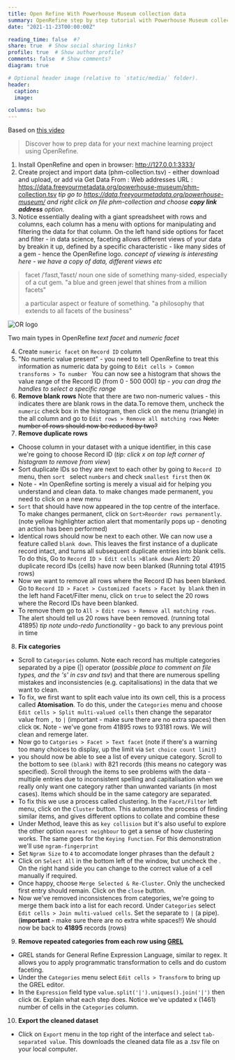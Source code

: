 ```yaml
---
title: Open Refine With Powerhouse Museum collection data
summary: OpenRefine step by step tutorial with Powerhouse Museum collection data
date: "2021-11-23T00:00:00Z"

reading_time: false  #?
share: true  # Show social sharing links?
profile: true  # Show author profile?
comments: false  # Show comments?
diagram: true

# Optional header image (relative to `static/media/` folder).
header:
  caption: 
  image:

columns: two
---
```



Based on [this video](https://www.youtube.com/watch?v=xZlz4ISgNBc&list=PLY4wA1Tu5tIh9s9rxSkioHWGTpHdAbCO1&index=2)
> Discover how to prep data for your next machine learning project using OpenRefine.

1. Install OpenRefine and open in browser: http://127.0.0.1:3333/
2. Create project and import data (phm-collection.tsv) - either download and upload, or add via Get Data From : Web addresses URL : https://data.freeyourmetadata.org/powerhouse-museum/phm-collection.tsv *tip go to https://data.freeyourmetadata.org/powerhouse-museum/ and right click on file phm-collection and choose **copy link address** option.*
3. Notice essentially dealing with a giant spreadsheet with rows and columns, each column has a menu with options for manipulating and filtering the data for that column. On the left hand side options for facet and filter - in data science, faceting allows different views of your data by breakin it up, defined by a specific characteristic - like many sides of a gem - hence the OpenRefine logo. *concept of viewing is interesting here - we have a copy of data, different views etc*
> facet
> /ˈfasɪt,ˈfasɛt/
> noun
> one side of something many-sided, especially of a cut gem.
> "a blue and green jewel that shines from a million facets"
> 
> a particular aspect or feature of something.
> "a philosophy that extends to all facets of the business"

![OR logo](https://upload.wikimedia.org/wikipedia/commons/4/4b/OpenRefine_New_Logo.png)

Two main types in OpenRefine *text facet* and *numeric facet*

4. Create `numeric facet` on ``Record ID`` column
5. "No numeric value present" - you need to tell OpenRefine to treat this information as numeric data by going to ``Edit cells > Common transforms > To number `` You can now see a histogram that shows the value range of the Record ID (from 0 - 500 000) *tip - you can drag the handles to select a specific range*
6. **Remove blank rows**
Note that there are two non-numeric values - this indicates there are blank rows in the data.To remove them, uncheck the `numeric` check box in the histogram, then click on the menu (triangle) in the all column and go to `Edit rows > Remove all matching rows` ~~Note: number of rows should now be reduced by two?~~
7. **Remove duplicate rows**
* Choose column in your dataset with a unique identifier, in this case we're going to choose Record ID (*tip: click x on top left corner of histogram to remove from view*)
* Sort duplicate IDs so they are next to each other by going to `Record ID` menu, then `sort ` select `numbers` and check `smallest first` then `OK`
* Note - *In OpenRefine sorting is merely a visual aid for helping you understand and clean data. to make changes made permanent, you need to click on a new menu 
* `Sort` that should have now appeared in the top centre of the interface. To make changes permanent, click on `Sort>Reorder rows permanently`. (note yellow highlighter action alert that momentarily pops up - denoting an action has been performed)
* Identical rows should now be next to each other. We can now use a feature called `blank down`. This leaves the first instance of a duplicate record intact, and turns all subsequent duplicate entries into blank cells. To do this, Go to `Record ID > Edit cells >Blank down` Alert: 20 duplicate record IDs (cells) have now been blanked (Running total 41915 rows)
* Now we want to remove all rows where the Record ID has been blanked. Go to `Record ID > Facet > Customized facets > Facet by blank` then in the left hand Facet/Filter menu, click on `true` to select the 20 rows where the Record IDs have been blanked.
* To remove them go to `All > Edit rows > Remove all matching rows`. The alert should tell us 20 rows have been removed. (running total 41895)
*tip note undo-redo functionality* - go back to any previous point in time
8. **Fix categories**
* Scroll to `Categories` column. Note each record has multiple categories separated by a pipe (|) operator (*possible place to comment on file types, and the 's' in csv and tsv*) and that there are numerous spelling mistakes and inconsistencies (e.g. capitalisations) in the data that we want to clean.
* To fix, we first want to split each value into its own cell, this is a process called **Atomisation**. To do this, under the `Categories` menu and choose `Edit cells > Split multi-valued cells` then change the separator value from `,` to `|` (important - make sure there are no extra spaces) then click `OK`. Note - we've gone from 41895 rows to 93181 rows. We will clean and remerge later.
* Now go to `Catgories > Facet > Text facet` (note if there's a warning too many choices to display, up the limit via `Set choice count limit`)
* you should now be able to see a list of every unique category. Scroll to the bottom to see `(blank)` with 821 records (this means no category was specified). Scroll through the items to see problems with the data - multiple entries due to inconsistent spelling and capitalisation when we really only want one category rather than unwanted variants (in most cases). Items which should be in the same category are separated.
* To fix this we use a process called clustering. In the `Facet/Filter` left menu, click on the `Cluster` button. This automates the process of finding similar items, and gives different options to collate and combine these
* Under Method, leave this as `key collision` but it's also useful to explore the other option `nearest neighbour` to get a sense of how clustering works. The same goes for the `Keying Function`. For this demonstration we'll use `ngram-fingerprint`
* Set `Ngram Size` to `4` to accomodate longer phrases than the default `2`
* Click on `Select All` in the bottom left of the window, but uncheck the . On the right hand side you can change to the correct value of a cell manually if required. 
* Once happy, choose `Merge Selected & Re-Cluster`. Only the unchecked first entry should remain. Click on the `close` button.
* Now we've removed inconsistences from categories, we're going to merge them back into a list for each record. Under `Categories` select `Edit cells > Join multi-valued cells`. Set the separate to `|` (a pipe). (**important** - make sure there are no extra white spaces!!) We should now be back to **41895** records (rows)

9. **Remove repeated categories from each row using [GREL](https://docs.openrefine.org/manual/grelfunctions)**
* GREL stands for General Refine Expression Language, similar to regex. It allows you to apply programmatic transformation to cells and do custom faceting. 
* Under the `Categories` menu select `Edit cells > Transform` to bring up the GREL editor.
* In the `Expression` field type `value.split('|').uniques().join('|')` then click `OK`. Explain what each step does. Notice we've updated x (1461) number of cells in the `Categories` column.
10. **Export the cleaned dataset**
* Click on `Export` menu in the top right of the interface and select `tab-separated value`. This downloads the cleaned data file as a .tsv file on your local computer.